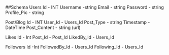 ##Schema
Users
Id - INT
Username -string 
Email - string
Password - string
Profile_Pic - string

Post/Blog
Id - INT
User_Id - Users_Id
Post_Type - string
Timestamp - DateTime
Post_Content - string (url)

Likes
Id - Int
Post_Id - Post_Id
LikedBy_Id - Users_Id

Followers
Id -Int
FollowedBy_Id - Users_Id
Following_Id - Users_Id
